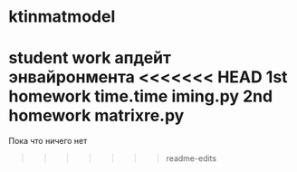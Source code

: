 # ktinmatmodel
student work
апдейт энвайронмента
<<<<<<< HEAD
1st homework time.time iming.py 
2nd homework matrixre.py
=======

Пока что ничего нет
>>>>>>> readme-edits
